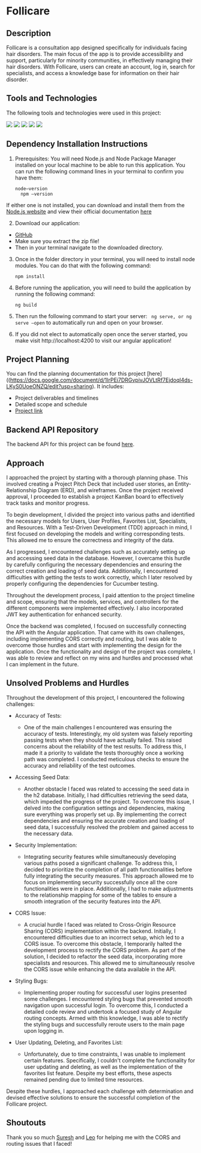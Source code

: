 # Follicare

## Description

Follicare is a consultation app designed specifically for individuals facing hair disorders. The main focus of the app is to provide accessibility and support, particularly for minority communities, in effectively managing their hair disorders. With Follicare, users can create an account, log in, search for specialists, and access a knowledge base for information on their hair disorder.

## Tools and Technologies

The following tools and technologies were used in this project:

![](https://img.shields.io/badge/Canva-%2300C4CC.svg?&style=for-the-badge&logo=Canva&logoColor=white)
![](https://img.shields.io/badge/Angular-DD0031?style=for-the-badge&logo=angular&logoColor=white)
![](https://img.shields.io/badge/Bootstrap-563D7C?style=for-the-badge&logo=bootstrap&logoColor=white)
![](https://img.shields.io/badge/Font_Awesome-339AF0?style=for-the-badge&logo=fontawesome&logoColor=white)
![](https://img.shields.io/badge/GitHub-100000?style=for-the-badge&logo=github&logoColor=white)

## Dependency Installation Instructions

1. Prerequisites: You will need Node.js and Node Package Manager installed on your local machine to be able to run this application. You can run the following command lines in your terminal to confirm you have them: 
   ```
   node—version
	 npm –version
   ```
If either one is not installed, you can download and install them from the [Node.js website](https://nodejs.org/en) and view their official documentation [here](https://nodejs.org/en/docs) 

2.	Download our application: 
  - [GitHub](https://github.com/woodsdeshe/follicare)
  - Make sure you extract the zip file! 
  - Then in your terminal navigate to the downloaded directory. 
  
3. Once in the folder directory in your terminal, you will need to install node modules. You can do that with the following command: 
    ```
    npm install
    ```
4. Before running the application, you will need to build the application by running the following command:
    ``` 
    ng build
    ```
5. Then run the following command to start your server: 
    ``` ng serve, or ng serve –open``` 
     to automatically run and open on your browser. 
     
6. If you did not elect to automatically open once the server started, you make visit http://localhost:4200 to visit our angular application! 

## Project Planning

You can find the planning documentation for this project [here]((https://docs.google.com/document/d/1IrPEi7DRGvpivJOVLtRf7Ejdoql4ds-LKyS0UoeONZQ/edit?usp=sharing). It includes:

- Project deliverables and timelines
- Detailed scope and schedule
- [Project link](https://github.com/users/woodsdeshe/projects/6)

## Backend API Repository

The backend API for this project can be found [here](https://github.com/woodsdeshe/follicare-api#follicare-description).

## Approach

I approached the project by starting with a thorough planning phase. This involved creating a Project Pitch Deck that included user stories, an Entity-Relationship Diagram (ERD), and wireframes. Once the project received approval, I proceeded to establish a project KanBan board to effectively track tasks and monitor progress.

To begin development, I divided the project into various paths and identified the necessary models for Users, User Profiles, Favorites List, Specialists, and Resources. With a Test-Driven Development (TDD) approach in mind, I first focused on developing the models and writing corresponding tests. This allowed me to ensure the correctness and integrity of the data.

As I progressed, I encountered challenges such as accurately setting up and accessing seed data in the database. However, I overcame this hurdle by carefully configuring the necessary dependencies and ensuring the correct creation and loading of seed data. Additionally, I encountered difficulties with getting the tests to work correctly, which I later resolved by properly configuring the dependencies for Cucumber testing.

Throughout the development process, I paid attention to the project timeline and scope, ensuring that the models, services, and controllers for the different components were implemented effectively. I also incorporated JWT key authentication for enhanced security.

Once the backend was completed, I focused on successfully connecting the API with the Angular application. That came with its own challenges, including implementing CORS correctly and routing, but I was able to overcome those hurdles and start with implementing the design for the application. Once the functionality and design of the project was complete, I was able to review and reflect on my wins and hurdles and processed what I can implement in the future.

## Unsolved Problems and Hurdles
Throughout the development of this project, I encountered the following challenges:

- Accuracy of Tests:
  - One of the main challenges I encountered was ensuring the accuracy of tests. Interestingly, my old system was falsely reporting passing tests when they should have actually failed. This raised concerns about the reliability of the test results. To address this, I made it a priority to validate the tests thoroughly once a working path was completed. I conducted meticulous checks to ensure the accuracy and reliability of the test outcomes.

- Accessing Seed Data:
  - Another obstacle I faced was related to accessing the seed data in the h2 database. Initially, I had difficulties retrieving the seed data, which impeded the progress of the project. To overcome this issue, I delved into the configuration settings and dependencies, making sure everything was properly set up. By implementing the correct dependencies and ensuring the accurate creation and loading of seed data, I successfully resolved the problem and gained access to the necessary data.

- Security Implementation:
  - Integrating security features while simultaneously developing various paths posed a significant challenge. To address this, I decided to prioritize the completion of all path functionalities before fully integrating the security measures. This approach allowed me to focus on implementing security successfully once all the core functionalities were in place. Additionally, I had to make adjustments to the relationship mapping for some of the tables to ensure a smooth integration of the security features into the API.

- CORS Issue:
  - A crucial hurdle I faced was related to Cross-Origin Resource Sharing (CORS) implementation within the backend. Initially, I encountered difficulties due to an incorrect setup, which led to a CORS issue. To overcome this obstacle, I temporarily halted the development process to rectify the CORS problem. As part of the solution, I decided to refactor the seed data, incorporating more specialists and resources. This allowed me to simultaneously resolve the CORS issue while enhancing the data available in the API.

- Styling Bugs:
  - Implementing proper routing for successful user logins presented some challenges. I encountered styling bugs that prevented smooth navigation upon successful login. To overcome this, I conducted a detailed code review and undertook a focused study of Angular routing concepts. Armed with this knowledge, I was able to rectify the styling bugs and successfully reroute users to the main page upon logging in.

- User Updating, Deleting, and Favorites List:
  - Unfortunately, due to time constraints, I was unable to implement certain features. Specifically, I couldn't complete the functionality for user updating and deleting, as well as the implementation of the favorites list feature. Despite my best efforts, these aspects remained pending due to limited time resources.

Despite these hurdles, I approached each challenge with determination and devised effective solutions to ensure the successful completion of the Follicare project.

## Shoutouts
Thank you so much [Suresh](https://github.com/sureshmelvinsigera/) and [Leo](https://github.com/LRodriguez92) for helping me with the CORS and routing issues that I faced!

